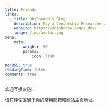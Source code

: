 ```yaml
---
title: Friends
links:
  - title: ObjShadow's Blog
    description: May a Censorship Researcher.
    website: https://objshadow.pages.dev/
    image: /img/avatar.jpg
menu:
    main: 
        weight: -50
        params:
            icon: link

nonRSS: true
readingTime: false
comments: true
---
```


欢迎互换友链!

请在评论区留下你的常用邮箱和网站主页地址。